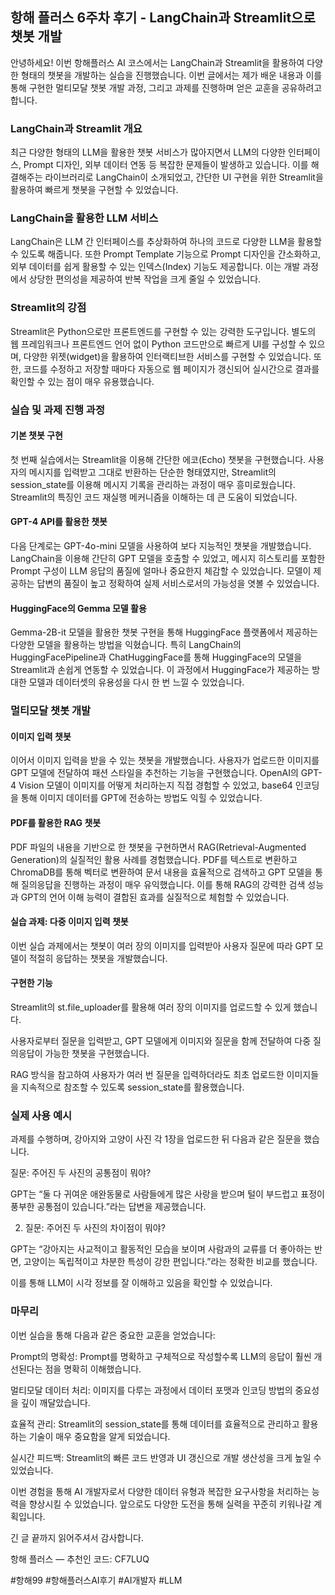 ## 항해 플러스 6주차 후기 - LangChain과 Streamlit으로 챗봇 개발

안녕하세요! 이번 항해플러스 AI 코스에서는 LangChain과 Streamlit을 활용하여 다양한 형태의 챗봇을 개발하는 실습을 진행했습니다. 이번 글에서는 제가 배운 내용과 이를 통해 구현한 멀티모달 챗봇 개발 과정, 그리고 과제를 진행하며 얻은 교훈을 공유하려고 합니다.

### LangChain과 Streamlit 개요

최근 다양한 형태의 LLM을 활용한 챗봇 서비스가 많아지면서 LLM의 다양한 인터페이스, Prompt 디자인, 외부 데이터 연동 등 복잡한 문제들이 발생하고 있습니다. 이를 해결해주는 라이브러리로 LangChain이 소개되었고, 간단한 UI 구현을 위한 Streamlit을 활용하여 빠르게 챗봇을 구현할 수 있었습니다.

### LangChain을 활용한 LLM 서비스

LangChain은 LLM 간 인터페이스를 추상화하여 하나의 코드로 다양한 LLM을 활용할 수 있도록 해줍니다. 또한 Prompt Template 기능으로 Prompt 디자인을 간소화하고, 외부 데이터를 쉽게 활용할 수 있는 인덱스(Index) 기능도 제공합니다. 이는 개발 과정에서 상당한 편의성을 제공하여 반복 작업을 크게 줄일 수 있었습니다.

### Streamlit의 강점

Streamlit은 Python으로만 프론트엔드를 구현할 수 있는 강력한 도구입니다. 별도의 웹 프레임워크나 프론트엔드 언어 없이 Python 코드만으로 빠르게 UI를 구성할 수 있으며, 다양한 위젯(widget)을 활용하여 인터랙티브한 서비스를 구현할 수 있었습니다. 또한, 코드를 수정하고 저장할 때마다 자동으로 웹 페이지가 갱신되어 실시간으로 결과를 확인할 수 있는 점이 매우 유용했습니다.

### 실습 및 과제 진행 과정

#### 기본 챗봇 구현

첫 번째 실습에서는 Streamlit을 이용해 간단한 에코(Echo) 챗봇을 구현했습니다. 사용자의 메시지를 입력받고 그대로 반환하는 단순한 형태였지만, Streamlit의 session_state를 이용해 메시지 기록을 관리하는 과정이 매우 흥미로웠습니다. Streamlit의 특징인 코드 재실행 메커니즘을 이해하는 데 큰 도움이 되었습니다.

#### GPT-4 API를 활용한 챗봇

다음 단계로는 GPT-4o-mini 모델을 사용하여 보다 지능적인 챗봇을 개발했습니다. LangChain을 이용해 간단히 GPT 모델을 호출할 수 있었고, 메시지 히스토리를 포함한 Prompt 구성이 LLM 응답의 품질에 얼마나 중요한지 체감할 수 있었습니다. 모델이 제공하는 답변의 품질이 높고 정확하여 실제 서비스로서의 가능성을 엿볼 수 있었습니다.

#### HuggingFace의 Gemma 모델 활용

Gemma-2B-it 모델을 활용한 챗봇 구현을 통해 HuggingFace 플랫폼에서 제공하는 다양한 모델을 활용하는 방법을 익혔습니다. 특히 LangChain의 HuggingFacePipeline과 ChatHuggingFace를 통해 HuggingFace의 모델을 Streamlit과 손쉽게 연동할 수 있었습니다. 이 과정에서 HuggingFace가 제공하는 방대한 모델과 데이터셋의 유용성을 다시 한 번 느낄 수 있었습니다.

### 멀티모달 챗봇 개발

#### 이미지 입력 챗봇

이어서 이미지 입력을 받을 수 있는 챗봇을 개발했습니다. 사용자가 업로드한 이미지를 GPT 모델에 전달하여 패션 스타일을 추천하는 기능을 구현했습니다. OpenAI의 GPT-4 Vision 모델이 이미지를 어떻게 처리하는지 직접 경험할 수 있었고, base64 인코딩을 통해 이미지 데이터를 GPT에 전송하는 방법도 익힐 수 있었습니다.

#### PDF를 활용한 RAG 챗봇

PDF 파일의 내용을 기반으로 한 챗봇을 구현하면서 RAG(Retrieval-Augmented Generation)의 실질적인 활용 사례를 경험했습니다. PDF를 텍스트로 변환하고 ChromaDB를 통해 벡터로 변환하여 문서 내용을 효율적으로 검색하고 GPT 모델을 통해 질의응답을 진행하는 과정이 매우 유익했습니다. 이를 통해 RAG의 강력한 검색 성능과 GPT의 언어 이해 능력이 결합된 효과를 실질적으로 체험할 수 있었습니다.

#### 실습 과제: 다중 이미지 입력 챗봇

이번 실습 과제에서는 챗봇이 여러 장의 이미지를 입력받아 사용자 질문에 따라 GPT 모델이 적절히 응답하는 챗봇을 개발했습니다.

#### 구현한 기능

Streamlit의 st.file_uploader를 활용해 여러 장의 이미지를 업로드할 수 있게 했습니다.

사용자로부터 질문을 입력받고, GPT 모델에게 이미지와 질문을 함께 전달하여 다중 질의응답이 가능한 챗봇을 구현했습니다.

RAG 방식을 참고하여 사용자가 여러 번 질문을 입력하더라도 최초 업로드한 이미지들을 지속적으로 참조할 수 있도록 session_state를 활용했습니다.

### 실제 사용 예시

과제를 수행하며, 강아지와 고양이 사진 각 1장을 업로드한 뒤 다음과 같은 질문을 했습니다.

질문: 주어진 두 사진의 공통점이 뭐야?

GPT는 “둘 다 귀여운 애완동물로 사람들에게 많은 사랑을 받으며 털이 부드럽고 표정이 풍부한 공통점이 있습니다.”라는 답변을 제공했습니다.

2. 질문: 주어진 두 사진의 차이점이 뭐야?

GPT는 “강아지는 사교적이고 활동적인 모습을 보이며 사람과의 교류를 더 좋아하는 반면, 고양이는 독립적이고 차분한 특성이 강한 편입니다.”라는 정확한 비교를 했습니다.

이를 통해 LLM이 시각 정보를 잘 이해하고 있음을 확인할 수 있었습니다.

### 마무리

이번 실습을 통해 다음과 같은 중요한 교훈을 얻었습니다:

Prompt의 명확성: Prompt를 명확하고 구체적으로 작성할수록 LLM의 응답이 훨씬 개선된다는 점을 명확히 이해했습니다.

멀티모달 데이터 처리: 이미지를 다루는 과정에서 데이터 포맷과 인코딩 방법의 중요성을 깊이 깨달았습니다.

효율적 관리: Streamlit의 session_state를 통해 데이터를 효율적으로 관리하고 활용하는 기술이 매우 중요함을 알게 되었습니다.

실시간 피드백: Streamlit의 빠른 코드 반영과 UI 갱신으로 개발 생산성을 크게 높일 수 있었습니다.

이번 경험을 통해 AI 개발자로서 다양한 데이터 유형과 복잡한 요구사항을 처리하는 능력을 향상시킬 수 있었습니다. 앞으로도 다양한 도전을 통해 실력을 꾸준히 키워나갈 계획입니다.

긴 글 끝까지 읽어주셔서 감사합니다.

항해 플러스 — 추천인 코드: CF7LUQ

#항해99 #항해플러스AI후기 #AI개발자 #LLM